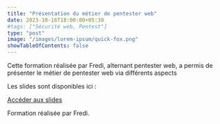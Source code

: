 ```yaml
---
title: "Présentation du métier de pentester web"
date: 2023-10-16T18:00:00+05:30
#tags: ["Sécurité web, Pentest"]
type: "post"
image: "/images/lorem-ipsum/quick-fox.png"
showTableOfContents: false
---
```


Cette formation réalisée par Fredi, alternant pentester web, a permis de présenter le métier de pentester web via différents aspects 

Les slides sont disponibles ici : 

[Accéder aux slides](https://drive.google.com/file/d/1IQ6s7XzAqZ-k8crHWGSDD8bI7G5jLMMO/view?usp=share_link)

Formation réalisée par Fredi.

